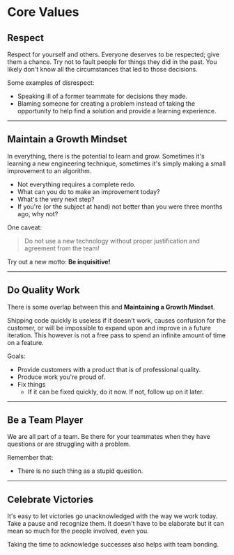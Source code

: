 # Core Values 
  
 ## Respect 
  
 Respect for yourself and others. Everyone deserves to be respected; give them a chance. Try not to fault people for things they did in the past. You likely don't know all the circumstances that led to those decisions. 
  
 Some examples of disrespect: 
  
 - Speaking ill of a former teammate for decisions they made. 
 - Blaming someone for creating a problem instead of taking the opportunity to help find a solution and provide a learning experience. 
  
 --- 
  
 ## Maintain a Growth Mindset 
  
 In everything, there is the potential to learn and grow. Sometimes it's learning a new engineering technique, sometimes it's simply making a small improvement to an algorithm. 
  
 - Not everything requires a complete redo. 
 - What can you do to make an improvement today? 
 - What's the very next step? 
 - If you're (or the subject at hand) not better than you were three months ago, why not? 
  
 One caveat: 
  
 > Do not use a new technology without proper justification and agreement from the team! 
  
 Try out a new motto: **Be inquisitive!** 
  
 --- 
  
 ## Do Quality Work 
  
 There is some overlap between this and **Maintaining a Growth Mindset**. 
  
 Shipping code quickly is useless if it doesn't work, causes confusion for the customer, or will be impossible to expand upon and improve in a future iteration. This however is not a free pass to spend an infinite amount of time on a feature. 
  
 Goals: 
  
 - Provide customers with a product that is of professional quality. 
 - Produce work you're proud of. 
 - Fix things 
   - If it can be fixed quickly, do it now. If not, follow up on it later. 
  
 --- 
  
 ## Be a Team Player 
  
 We are all part of a team. Be there for your teammates when they have questions or are struggling with a problem. 
  
 Remember that: 
  
 - There is no such thing as a stupid question. 
  
 --- 
  
 ## Celebrate Victories 
  
 It's easy to let victories go unacknowledged with the way we work today. Take a pause and recognize them. It doesn't have to be elaborate but it can mean so much for the people involved, even you. 
  
 Taking the time to acknowledge successes also helps with team bonding. 